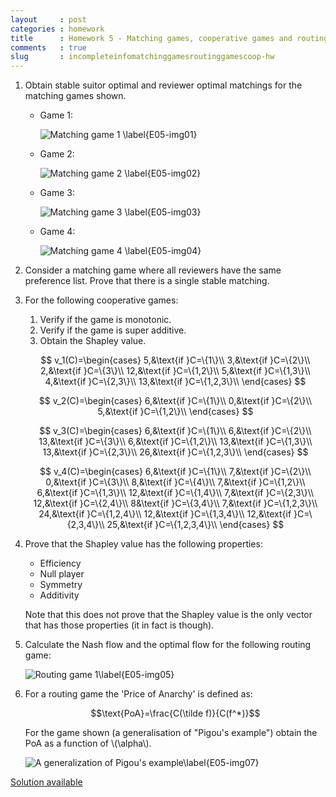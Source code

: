 ```yaml
---
layout     : post
categories : homework
title      : Homework 5 - Matching games, cooperative games and routing games
comments   : true
slug       : incompleteinfomatchinggamesroutinggamescoop-hw
---
```


1. Obtain stable suitor optimal and reviewer optimal matchings for the matching games shown.


    - Game 1:

        ![Matching game 1 \label{E05-img01}]({{site.baseurl}}/Homework/images/E05-img01.png)

    - Game 2:

        ![Matching game 2 \label{E05-img02}]({{site.baseurl}}/Homework/images/E05-img02.png)

    - Game 3:

        ![Matching game 3 \label{E05-img03}]({{site.baseurl}}/Homework/images/E05-img03.png)

    - Game 4:

        ![Matching game 4 \label{E05-img04}]({{site.baseurl}}/Homework/images/E05-img04.png)


2. Consider a matching game where all reviewers have the same preference list. Prove that there is a single stable matching.

3. For the following cooperative games:

    1. Verify if the game is monotonic.
    2. Verify if the game is super additive.
    3. Obtain the Shapley value.

    $$
    v_1(C)=\begin{cases}
    5,&\text{if }C=\{1\}\\
    3,&\text{if }C=\{2\}\\
    2,&\text{if }C=\{3\}\\
    12,&\text{if }C=\{1,2\}\\
    5,&\text{if }C=\{1,3\}\\
    4,&\text{if }C=\{2,3\}\\
    13,&\text{if }C=\{1,2,3\}\\
    \end{cases}
    $$

    $$
    v_2(C)=\begin{cases}
    6,&\text{if }C=\{1\}\\
    0,&\text{if }C=\{2\}\\
    5,&\text{if }C=\{1,2\}\\
    \end{cases}
    $$

    $$
    v_3(C)=\begin{cases}
    6,&\text{if }C=\{1\}\\
    6,&\text{if }C=\{2\}\\
    13,&\text{if }C=\{3\}\\
    6,&\text{if }C=\{1,2\}\\
    13,&\text{if }C=\{1,3\}\\
    13,&\text{if }C=\{2,3\}\\
    26,&\text{if }C=\{1,2,3\}\\
    \end{cases}
    $$

    $$
    v_4(C)=\begin{cases}
    6,&\text{if }C=\{1\}\\
    7,&\text{if }C=\{2\}\\
    0,&\text{if }C=\{3\}\\
    8,&\text{if }C=\{4\}\\
    7,&\text{if }C=\{1,2\}\\
    6,&\text{if }C=\{1,3\}\\
    12,&\text{if }C=\{1,4\}\\
    7,&\text{if }C=\{2,3\}\\
    12,&\text{if }C=\{2,4\}\\
    8&\text{if }C=\{3,4\}\\
    7,&\text{if }C=\{1,2,3\}\\
    24,&\text{if }C=\{1,2,4\}\\
    12,&\text{if }C=\{1,3,4\}\\
    12,&\text{if }C=\{2,3,4\}\\
    25,&\text{if }C=\{1,2,3,4\}\\
    \end{cases}
    $$

4. Prove that the Shapley value has the following properties:

    - Efficiency
    - Null player
    - Symmetry
    - Additivity

    Note that this does not prove that the Shapley value is the only vector that has those properties (it in fact is though).

5. Calculate the Nash flow and the optimal flow for the following routing game:

    ![Routing game 1\label{E05-img05}]({{site.baseurl}}/Homework/images/E05-img05.png)

6. For a routing game the 'Price of Anarchy' is defined as:

    $$\text{PoA}=\frac{C(\tilde f)}{C(f^*)}$$

    For the game shown (a generalisation of "Pigou's example") obtain the PoA as a function of \\(\alpha\\).

    ![A generalization of Pigou's example\label{E05-img07}]({{site.baseurl}}/Homework/images/E05-img07.png)

[Solution available]({{site.baseurl}}/Homework/Solution_5)

